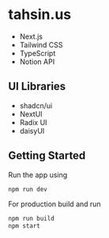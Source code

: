 # tahsin.us

- Next.js
- Tailwind CSS
- TypeScript
- Notion API

## UI Libraries

- shadcn/ui
- NextUI
- Radix UI
- daisyUI

## Getting Started

Run the app using

```bash
npm run dev
```

For production build and run

```bash
npm run build
npm start
```
